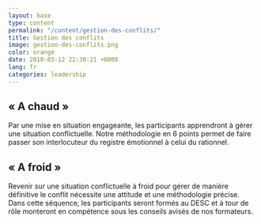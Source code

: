 ```yaml
---
layout: base
type: content
permalink: "/content/gestion-des-conflits/"
title: Gestion des conflits
image: gestion-des-conflits.png
color: orange
date: 2018-03-12 22:30:21 +0000
lang: fr
categories: leadership
---
```


## &laquo; A chaud &raquo;

Par une mise en situation engageante, les participants apprendront à gérer une situation conflictuelle. Notre méthodologie en 6 points permet de faire passer son interlocuteur du registre émotionnel à celui du rationnel.

## &laquo; A froid &raquo;

Revenir sur une situation conflictuelle à froid pour gérer de manière définitive le conflit nécessite une attitude et une méthodologie précise. Dans cette séquence, les participants seront formés au DESC et à tour de rôle monteront en compétence sous les conseils avisés de nos formateurs.
